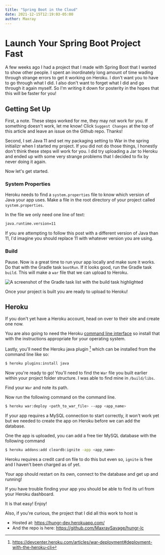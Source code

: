 ```yaml
---
title: "Spring Boot in the Cloud"
date: 2021-12-15T12:19:03-05:00
author: Maxray
---
```


# Launch Your Spring Boot Project Fast
A few weeks ago I had a project that I made with Spring Boot that I wanted to show other people.  I spent an inordinately long amount of time wading through strange errors to get it working on Heroku. I don't want you to have to go through what I did. I also don't want to forget what I did and go through it again myself. So I'm writing it down for posterity in the hopes that this will be faster for you!

## Getting Set Up
First, a note. These steps worked for me, they may not work for you. If something doesn't work, let me know! Click `Suggest Changes` at the top of this article and leave an issue on the Github repo. Thanks!

Second, I set Java 11 and set my packaging setting to War in the spring initializr when I started my project. If you did not do those things, I honestly don't think these steps will work for you. I did try uploading a Jar to Heroku and ended up with some very strange problems that I decided to fix by never doing it again.

Now let's get started.

### System Properties
Heroku needs to find a `system.properties` file to know which version of Java your app uses. 
Make a file in the root directory of your project called `system.properties`.

In the file we only need one line of text: 
```bash
java.runtime.version=11
```
If you are attempting to follow this post with a different version of Java than 11, I'd imagine you should replace 11 with whatever version you are using.

### Build
Pause. Now is a great time to run your app locally and make sure it works. Do that with the Gradle task `bootRun`. If it looks good, run the Gradle task `build`. This will make a `war` file that we can upload to Heroku.

![A screenshot of the Gradle task list with the build task highlighted](/Launch-Your-Spring-Portfolio-Project/gradle-build.png)

Once your project is built you are ready to upload to Heroku!

## Heroku

If you don't yet have a Heroku account, head on over to their site and create one now.

You are also going to need the Heroku [command line interface](https://devcenter.heroku.com/articles/heroku-cli) so install that with the instructions appropriate for your operating system.

Lastly, you'll need the Heroku java plugin [^bignote] which can be installed from the command line like so:

```bash
$ heroku plugins:install java
```
Now you're ready to go!
You'll need to find the `War` file you built earlier within your project folder structure. I was able to find mine in `/build/libs`.

Find your `War` and note its path. 

Now run the following command on the command line.
```bash
$ heroku war:deploy <path_to_war_file> --app <app_name>
```
If your app requires a MySQL connection to start correctly, it won't work yet but we needed to create the app on Heroku before we can add the database.

One the app is uploaded, you can add a free tier MySQL database with the following command

```bash
$ heroku addons:add cleardb:ignite -app <app_name>
```

Heroku requires a credit card on file to do this but even so, `ignite` is free and I haven't been charged as of yet.

Your app should restart on its own, connect to the database and get up and running!

If you have trouble finding your app you should be able to find its url from your Heroku dashboard.

It is that easy! Enjoy!

Also, if you're curious, the project that I did all this work to host is 
* Hosted at: https://hungr-dev.herokuapp.com/
* And the repo is here: https://github.com/MaxraySavage/hungr-lc

[^bignote]: https://devcenter.heroku.com/articles/war-deployment#deployment-with-the-heroku-cli